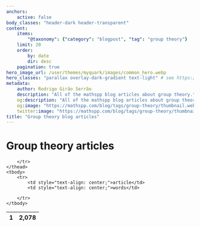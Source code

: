 ```yaml
---
anchors:
    active: false
body_classes: "header-dark header-transparent"
content:
    items:
        "@taxonomy": {"category": "blogpost", "tag": "group theory"}
    limit: 20
    order:
        by: date
        dir: desc
    pagination: true
hero_image_url: /user/themes/myquark/images/common_hero.webp
hero_classes: "parallax overlay-dark-gradient text-light" # see https://demo.getgrav.org/blog-skeleton/blog/hero-classes
metadata:
    author: Rodrigo Girão Serrão
    description: "All of the mathspp blog articles about group theory."
    og:description: "All of the mathspp blog articles about group theory."
    og:image: "https://mathspp.com/blog/tags/group-theory/thumbnail.webp"
    twitter:image: "https://mathspp.com/blog/tags/group-theory/thumbnail.webp"
title: "Group theory blog articles"
---
```


# Group theory articles


<table class="stats-table">
    <thead>
        <tr>
            <th style="text-align: center;">1</th>
            <th style="text-align: center;">2,078</th>
            
        </tr>
    </thead>
    <tbody>
        <tr>
            <td style="text-align: center;">article</td>
            <td style="text-align: center;">words</td>
            
        </tr>
    </tbody>
</table>